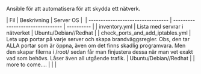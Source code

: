 
Ansible för att automatisera för att skydda ett nätverk.

| Fil                               | Beskrivning                      | Server OS | 
| --------------------------------- | -------------------------------- | ---------- |
| inventory.yml                     |  Lista med servrar i nätverket   | Ubuntu/Debian//Redhat        |
| check_ports_and_add_iptables.yml  |  Leta upp portar på varje server och skapa brandväggsregler. Obs, den tar ALLA portar som är öppna, även om det finns skadlig programvara. Men den skapar filerna i /root/ sedan får man finjustera dessa när man vet exakt vad som behövs. Låser även all utgående trafik.    |  Ubuntu/Debian//Redhat |
| more to come....                  | | |

